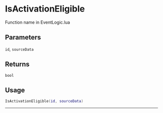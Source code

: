 # IsActivationEligible
Function name in EventLogic.lua
## Parameters
`id`, `sourceData`
## Returns
`bool`
## Usage
```lua
IsActivationEligible(id, sourceData)
```
---
